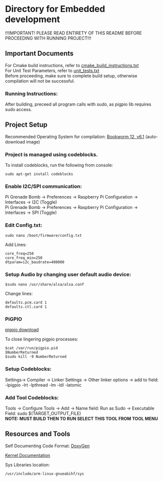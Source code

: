 # Directory for Embedded development  
  
!!!IMPORTANT! PLEASE READ ENTIRETY OF THIS README BEFORE PROCEEDING WITH RUNNING PROJECT!!!  
  
## Important Documents  
  
For Cmake build instructions, refer to [cmake_build_instructions.txt]("./embedded/cmake_build_instructions.txt")  
For Unit Test Parameters, refer to [unit_tests.txt]("./embedded/unit_tests.txt")  
Before proceeding, make sure to complete build setup, otherwise compilation will not be successful.  
  
### Running Instructions:  
After building, preceed all program calls with _sudo_, as pigpio lib requires sudo access.  
  
## Project Setup  
  
Recommended Operating System for compilation: [Bookworm 12, v6.1](https://downloads.raspberrypi.com/raspios_full_armhf/images/raspios_full_armhf-2023-12-06/2023-12-05-raspios-bookworm-armhf-full.img.xz) (auto-download image)  
  
### Project is managed using codeblocks.  
To install codeblocks, run the following from console:  
```
sudo apt-get install codeblocks  
```  
### Enable I2C/SPI communication:  
Pi Grenade Bomb -> Preferences -> Raspberry Pi Configuration -> Interfaces -> I2C (Toggle)  
Pi Grenade Bomb -> Preferences -> Raspberry Pi Configuration -> Interfaces -> SPI (Toggle)  
  
### Edit Config.txt:  
```
sudo nano /boot/firmware/config.txt
``` 
Add Lines:  
```
core_freq=250  
core_freq_min=250  
dtparam=i2c_baudrate=400000  
```  
### Setup Audio by changing user default audio device:  
```
$sudo nano /usr/share/alsa/alsa.conf
```
Change lines:
```
defaults.pcm.card 1  
defaults.ctl.card 1  
```
### PiGPIO
[pigpio download](https://abyz.me.uk/rpi/pigpio/download.html)  
  
To close lingering pigpio processes:  
```
$cat /var/run/pigpio.pid  
$NumberReturned   
$sudo kill -9 NumberReturned
```
  
### Setup Codeblocks:  
Settings-> Compiler -> Linker Settings -> Other linker options -> add to field: -lpigpio -lrt -lpthread -lm -ldl -latomic  
  
### Add Tool Codeblocks:  
Tools -> Configure Tools -> Add -> Name field: Run as Sudo -> Executable Field: sudo $(TARGET_OUTPUT_FILE)   
**NOTE: MUST BUILD THEN TO RUN SELECT THIS TOOL FROM TOOL MENU**  
  
## Resources and Tools
  
Self Documenting Code Format: [DoxyGen](https://www.doxygen.nl/manual/docblocks.html)    
  
[Kernel Documentation](https://www.kernel.org/doc/Documentation/)  
  
Sys Libraries location:  
```
/usr/include/arm-linux-gnueabihf/sys
```
